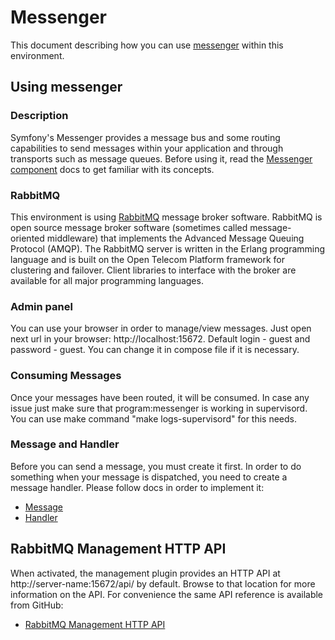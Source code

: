 # Messenger
This document describing how you can use [messenger](https://symfony.com/doc/current/messenger.html) within this environment.

## Using messenger
### Description
Symfony's Messenger provides a message bus and some routing capabilities to send messages within your application and through transports such as message queues. Before using it, read the [Messenger component](https://symfony.com/doc/current/components/messenger.html) docs to get familiar with its concepts.
### RabbitMQ
This environment is using [RabbitMQ](https://hub.docker.com/_/rabbitmq) message broker software. RabbitMQ is open source message broker software (sometimes called message-oriented middleware) that implements the Advanced Message Queuing Protocol (AMQP). The RabbitMQ server is written in the Erlang programming language and is built on the Open Telecom Platform framework for clustering and failover. Client libraries to interface with the broker are available for all major programming languages.
### Admin panel
You can use your browser in order to manage/view messages. Just open next url in your browser: http://localhost:15672. Default login - guest and password - guest. You can change it in compose file if it is necessary.
### Consuming Messages
Once your messages have been routed, it will be consumed. In case any issue just make sure that program:messenger is working in supervisord. You can use make command "make logs-supervisord" for this needs.
### Message and Handler
Before you can send a message, you must create it first. In order to do something when your message is dispatched, you need to create a message handler. Please follow docs in order to implement it:

* [Message](https://symfony.com/doc/current/messenger.html#creating-a-message-handler)
* [Handler](https://symfony.com/doc/current/messenger.html#creating-a-message-handler)

## RabbitMQ Management HTTP API
When activated, the management plugin provides an HTTP API at http://server-name:15672/api/ by default. Browse to that location for more information on the API. For convenience the same API reference is available from GitHub:
* [RabbitMQ Management HTTP API](https://rawcdn.githack.com/rabbitmq/rabbitmq-management/v3.8.3/priv/www/api/index.html)
